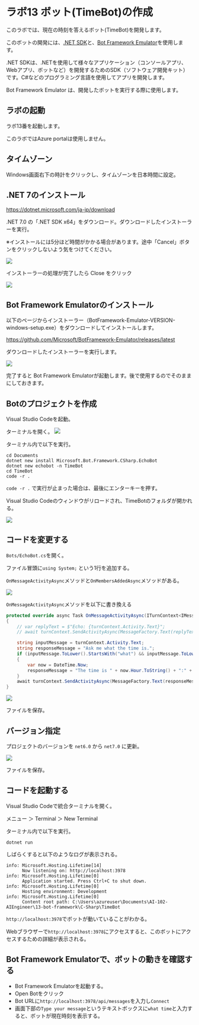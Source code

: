 # ラボ13 ボット(TimeBot)の作成

このラボでは、現在の時刻を答えるボット(TimeBot)を開発します。

このボットの開発には、[.NET SDK](https://learn.microsoft.com/ja-jp/dotnet/core/sdk)と、[Bot Framework Emulator](https://learn.microsoft.com/ja-jp/azure/bot-service/bot-service-debug-emulator?view=azure-bot-service-4.0&tabs=csharp)を使用します。

.NET SDKは、.NETを使用して様々なアプリケーション（コンソールアプリ、Webアプリ、ボットなど）を開発するためのSDK（ソフトウェア開発キット）です。C#などのプログラミング言語を使用してアプリを開発します。

Bot Framework Emulator は、開発したボットを実行する際に使用します。

## ラボの起動

ラボ13番を起動します。

このラボではAzure portalは使用しません。

## タイムゾーン

Windows画面右下の時計をクリックし、タイムゾーンを日本時間に設定。

## .NET 7のインストール

https://dotnet.microsoft.com/ja-jp/download

.NET 7.0 の「.NET SDK x64」をダウンロード。ダウンロードしたインストーラーを実行。

※インストールには5分ほど時間がかかる場合があります。途中「Cancel」ボタンをクリックしないよう気をつけてください。

![](images/ss-2023-06-07-14-23-45.png)

インストーラーの処理が完了したら Close をクリック

![](images/ss-2023-06-07-14-27-00.png)

## Bot Framework Emulatorのインストール

以下のページからインストーラー（BotFramework-Emulator-VERSION-windows-setup.exe）をダウンロードしてインストールします。

https://github.com/Microsoft/BotFramework-Emulator/releases/latest

ダウンロードしたインストーラーを実行します。

![](images/ss-2023-06-07-14-26-26.png)

完了すると Bot Framework Emulatorが起動します。後で使用するのでそのままにしておきます。

## Botのプロジェクトを作成

Visual Studio Codeを起動。

ターミナルを開く。
![](images/ss-2023-06-07-14-27-55.png)


ターミナル内で以下を実行。

```
cd Documents
dotnet new install Microsoft.Bot.Framework.CSharp.EchoBot
dotnet new echobot -n TimeBot
cd TimeBot
code -r .
```

`code -r .` で実行が止まった場合は、最後にエンターキーを押す。

Visual Studio Codeのウィンドウがリロードされ、TimeBotのフォルダが開かれる。

![](images/ss-2023-06-07-14-29-57.png)

## コードを変更する

`Bots/EchoBot.cs`を開く。

ファイル冒頭に`using System;` という1行を追加する。

`OnMessageActivityAsync`メソッドと`OnMembersAddedAsync`メソッドがある。

![](images/ss-2023-06-07-14-31-45.png)

`OnMessageActivityAsync`メソッドを以下に書き換える

```c#
protected override async Task OnMessageActivityAsync(ITurnContext<IMessageActivity> turnContext, CancellationToken cancellationToken)
{
    // var replyText = $"Echo: {turnContext.Activity.Text}";
    // await turnContext.SendActivityAsync(MessageFactory.Text(replyText, replyText), cancellationToken);

    string inputMessage = turnContext.Activity.Text;
    string responseMessage = "Ask me what the time is.";
    if (inputMessage.ToLower().StartsWith("what") && inputMessage.ToLower().Contains("time"))
    {
        var now = DateTime.Now;
        responseMessage = "The time is " + now.Hour.ToString() + ":" + now.Minute.ToString("D2");
    }
    await turnContext.SendActivityAsync(MessageFactory.Text(responseMessage, responseMessage), cancellationToken);
}
```

![](images/ss-2023-06-07-14-32-30.png)

ファイルを保存。

## バージョン指定

プロジェクトのバージョンを `net6.0` から `net7.0` に更新。

![](images/ss-2023-06-07-15-04-48.png)

ファイルを保存。

## コードを起動する

Visual Studio Codeで統合ターミナルを開く。

メニュー ＞ Terminal ＞ New Terminal

ターミナル内で以下を実行。

```
dotnet run
```

しばらくすると以下のようなログが表示される。

```
info: Microsoft.Hosting.Lifetime[14]
      Now listening on: http://localhost:3978
info: Microsoft.Hosting.Lifetime[0]
      Application started. Press Ctrl+C to shut down.
info: Microsoft.Hosting.Lifetime[0]
      Hosting environment: Development
info: Microsoft.Hosting.Lifetime[0]
      Content root path: C:\Users\azureuser\Documents\AI-102-AIEngineer\13-bot-framework\C-Sharp\TimeBot
```

`http://localhost:3978`でボットが動いていることがわかる。

Webブラウザーで`http://localhost:3978`にアクセスすると、このボットにアクセスするための詳細が表示される。

## Bot Framework Emulatorで、ボットの動きを確認する

- Bot Framework Emulatorを起動する。
- Open Botをクリック
- Bot URLに`http://localhost:3978/api/messages`を入力し`Connect`
- 画面下部の`Type your message`というテキストボックスに`what time`と入力すると、ボットが現在時刻を表示する。

